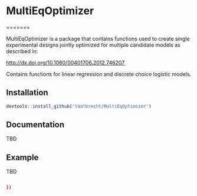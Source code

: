 # MultiEqOptimizer
=======

MultiEqOptimizer is a package that contains functions used to create single experimental designs jointly optimized for multiple candidate models as described in:

http://dx.doi.org/10.1080/00401706.2012.746207

Contains functions for linear regression and discrete choice logistic models.

## Installation

```R
devtools::install_github('taalbrecht/MultiEqOptimizer')
```

## Documentation

TBD

## Example

TBD

```R

})
```
